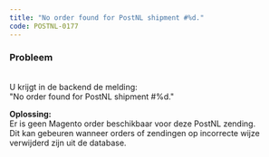 ```yaml
---
title: "No order found for PostNL shipment #%d."
code: POSTNL-0177
---
```



<p><h3>Probleem</h3><br>U krijgt in de backend de melding: <br>"No order found for PostNL shipment #%d."</p><p><strong>Oplossing:<br></strong>Er is geen Magento order beschikbaar voor deze PostNL zending.<br>Dit kan gebeuren wanneer orders of zendingen op incorrecte wijze verwijderd zijn uit de database. </p>
